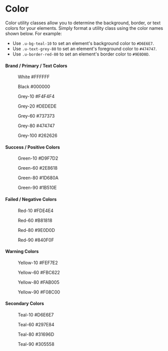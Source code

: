 # Color

Color utility classes allow you to determine the background, border, or text colors for your elements. Simply format a utility class using the color names shown below. For example:

* Use `.u-bg-teal-10` to set an element's background color to `#D6E6E7`.
* Use `.u-text-grey-80` to set an element's foreground color to `#474747`.
* Use `.u-border-red-80` to set an element's border color to `#9E0D0D`.

#### Brand / Primary / Text Colors

<section class="black-white">
    <figure class="swatch">
        <div class="swatch__color u-bg-white"></div>
        <figcaption class="swatch__info">
            <bold class="swatch__info__name">White</bold>
            <span class="swatch__info__hex">#FFFFFF</span>
        </figcaption>
    </figure>
    <figure class="swatch">
        <div class="swatch__color u-bg-black"></div>
        <figcaption class="swatch__info">
            <bold class="swatch__info__name">Black</bold>
            <span class="swatch__info__hex">#000000</span>
        </figcaption>
    </figure>
</section>
<section class="grey">
    <figure class="swatch">
        <div class="swatch__color u-bg-grey-10"></div>
        <figcaption class="swatch__info">
            <bold class="swatch__info__name">Grey-10</bold>
            <span class="swatch__info__hex">#F4F4F4</span>
        </figcaption>
    </figure>
    <figure class="swatch">
        <div class="swatch__color u-bg-grey-20"></div>
        <figcaption class="swatch__info">
            <bold class="swatch__info__name">Grey-20</bold>
            <span class="swatch__info__hex">#DEDEDE</span>
        </figcaption>
    </figure>
    <figure class="swatch">
        <div class="swatch__color u-bg-grey-60"></div>
        <figcaption class="swatch__info">
            <bold class="swatch__info__name">Grey-60</bold>
            <span class="swatch__info__hex">#737373</span>
        </figcaption>
    </figure>
    <figure class="swatch">
        <div class="swatch__color u-bg-grey-80"></div>
        <figcaption class="swatch__info">
            <bold class="swatch__info__name">Grey-80</bold>
            <span class="swatch__info__hex">#474747</span>
        </figcaption>
    </figure>
    <figure class="swatch">
        <div class="swatch__color u-bg-grey-100"></div>
        <figcaption class="swatch__info">
            <bold class="swatch__info__name">Grey-100</bold>
            <span class="swatch__info__hex">#262626</span>
        </figcaption>
    </figure>
</section>

#### Success / Positive Colors

<section class="green">
    <figure class="swatch">
        <div class="swatch__color u-bg-green-10"></div>
        <figcaption class="swatch__info">
            <bold class="swatch__info__name">Green-10</bold>
            <span class="swatch__info__hex">#D9F7D2</span>
        </figcaption>
    </figure>
    <figure class="swatch">
        <div class="swatch__color u-bg-green-60"></div>
        <figcaption class="swatch__info">
            <bold class="swatch__info__name">Green-60</bold>
            <span class="swatch__info__hex">#2E8618</span>
        </figcaption>
    </figure>
    <figure class="swatch">
        <div class="swatch__color u-bg-green-80"></div>
        <figcaption class="swatch__info">
            <bold class="swatch__info__name">Green-80</bold>
            <span class="swatch__info__hex">#1D680A</span>
        </figcaption>
    </figure>
    <figure class="swatch">
        <div class="swatch__color u-bg-green-90"></div>
        <figcaption class="swatch__info">
            <bold class="swatch__info__name">Green-90</bold>
            <span class="swatch__info__hex">#1B510E</span>
        </figcaption>
    </figure>
</section>

#### Failed / Negative Colors

<section class="red">
    <figure class="swatch">
        <div class="swatch__color u-bg-red-10"></div>
        <figcaption class="swatch__info">
            <bold class="swatch__info__name">Red-10</bold>
            <span class="swatch__info__hex">#FDE4E4</span>
        </figcaption>
    </figure>
    <figure class="swatch">
        <div class="swatch__color u-bg-red-60"></div>
        <figcaption class="swatch__info">
            <bold class="swatch__info__name">Red-60</bold>
            <span class="swatch__info__hex">#B81818</span>
        </figcaption>
    </figure>
    <figure class="swatch">
        <div class="swatch__color u-bg-red-80"></div>
        <figcaption class="swatch__info">
            <bold class="swatch__info__name">Red-80</bold>
            <span class="swatch__info__hex">#9E0D0D</span>
        </figcaption>
    </figure>
    <figure class="swatch">
        <div class="swatch__color u-bg-red-90"></div>
        <figcaption class="swatch__info">
            <bold class="swatch__info__name">Red-90</bold>
            <span class="swatch__info__hex">#840F0F</span>
        </figcaption>
    </figure>
</section>

#### Warning Colors

<section class="yellow">
    <figure class="swatch">
        <div class="swatch__color u-bg-yellow-10"></div>
        <figcaption class="swatch__info">
            <bold class="swatch__info__name">Yellow-10</bold>
            <span class="swatch__info__hex">#FEF7E2</span>
        </figcaption>
    </figure>
    <figure class="swatch">
        <div class="swatch__color u-bg-yellow-60"></div>
        <figcaption class="swatch__info">
            <bold class="swatch__info__name">Yellow-60</bold>
            <span class="swatch__info__hex">#FBC622</span>
        </figcaption>
    </figure>
    <figure class="swatch">
        <div class="swatch__color u-bg-yellow-80"></div>
        <figcaption class="swatch__info">
            <bold class="swatch__info__name">Yellow-80</bold>
            <span class="swatch__info__hex">#FAB005</span>
        </figcaption>
    </figure>
    <figure class="swatch">
        <div class="swatch__color u-bg-yellow-90"></div>
        <figcaption class="swatch__info">
            <bold class="swatch__info__name">Yellow-90</bold>
            <span class="swatch__info__hex">#F08C00</span>
        </figcaption>
    </figure>
</section>

#### Secondary Colors

<section class="teal">
    <figure class="swatch">
        <div class="swatch__color u-bg-teal-10"></div>
        <figcaption class="swatch__info">
            <bold class="swatch__info__name">Teal-10</bold>
            <span class="swatch__info__hex">#D6E6E7</span>
        </figcaption>
    </figure>
    <figure class="swatch">
        <div class="swatch__color u-bg-teal-60"></div>
        <figcaption class="swatch__info">
            <bold class="swatch__info__name">Teal-60</bold>
            <span class="swatch__info__hex">#297E84</span>
        </figcaption>
    </figure>
    <figure class="swatch">
        <div class="swatch__color u-bg-teal-80"></div>
        <figcaption class="swatch__info">
            <bold class="swatch__info__name">Teal-80</bold>
            <span class="swatch__info__hex">#31696D</span>
        </figcaption>
    </figure>
    <figure class="swatch">
        <div class="swatch__color u-bg-teal-90"></div>
        <figcaption class="swatch__info">
            <bold class="swatch__info__name">Teal-90</bold>
            <span class="swatch__info__hex">#305558</span>
        </figcaption>
    </figure>
</section>
